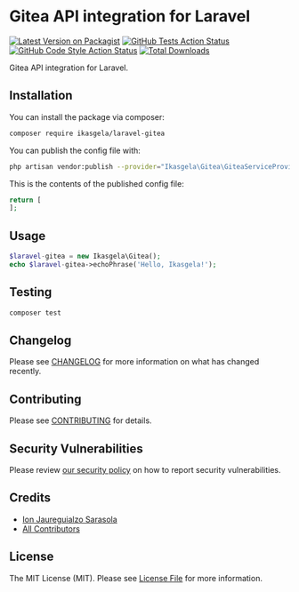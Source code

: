 # Gitea API integration for Laravel

[![Latest Version on Packagist](https://img.shields.io/packagist/v/ikasgela/laravel-gitea.svg?style=flat-square)](https://packagist.org/packages/ikasgela/laravel-gitea)
[![GitHub Tests Action Status](https://img.shields.io/github/workflow/status/ikasgela/laravel-gitea/run-tests?label=tests)](https://github.com/ikasgela/laravel-gitea/actions?query=workflow%3Arun-tests+branch%3Amain)
[![GitHub Code Style Action Status](https://img.shields.io/github/workflow/status/ikasgela/laravel-gitea/Check%20&%20fix%20styling?label=code%20style)](https://github.com/ikasgela/laravel-gitea/actions?query=workflow%3A"Check+%26+fix+styling"+branch%3Amain)
[![Total Downloads](https://img.shields.io/packagist/dt/ikasgela/laravel-gitea.svg?style=flat-square)](https://packagist.org/packages/ikasgela/laravel-gitea)

Gitea API integration for Laravel.

## Installation

You can install the package via composer:

```bash
composer require ikasgela/laravel-gitea
```

You can publish the config file with:

```bash
php artisan vendor:publish --provider="Ikasgela\Gitea\GiteaServiceProvider" --tag="laravel-gitea-config"
```

This is the contents of the published config file:

```php
return [
];
```

## Usage

```php
$laravel-gitea = new Ikasgela\Gitea();
echo $laravel-gitea->echoPhrase('Hello, Ikasgela!');
```

## Testing

```bash
composer test
```

## Changelog

Please see [CHANGELOG](CHANGELOG.md) for more information on what has changed recently.

## Contributing

Please see [CONTRIBUTING](.github/CONTRIBUTING.md) for details.

## Security Vulnerabilities

Please review [our security policy](../../security/policy) on how to report security vulnerabilities.

## Credits

- [Ion Jaureguialzo Sarasola](https://github.com/ijaureguialzo)
- [All Contributors](../../contributors)

## License

The MIT License (MIT). Please see [License File](LICENSE.md) for more information.
